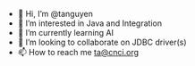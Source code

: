 - 👋 Hi, I’m @tanguyen
- 👀 I’m interested in Java and Integration
- 🌱 I’m currently learning AI
- 💞️ I’m looking to collaborate on JDBC driver(s)
- 📫 How to reach me ta@cnci.org

<!---
tanguyen/tanguyen is a ✨ special ✨ repository because its `README.md` (this file) appears on your GitHub profile.
You can click the Preview link to take a look at your changes.
--->
